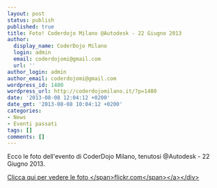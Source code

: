 ```yaml
---
layout: post
status: publish
published: true
title: Foto! Coderdojo Milano @Autodesk - 22 Giugno 2013
author:
  display_name: CoderDojo Milano
  login: admin
  email: coderdojomi@gmail.com
  url: ''
author_login: admin
author_email: coderdojomi@gmail.com
wordpress_id: 1480
wordpress_url: http://coderdojomilano.it/?p=1480
date: '2013-08-08 12:04:12 +0200'
date_gmt: '2013-08-08 10:04:12 +0200'
categories:
- News
- Eventi passati
tags: []
comments: []
---
```

<p>Ecco le foto dell'evento di CoderDojo Milano, tenutosi @Autodesk - 22 Giugno 2013.</p>
<div class="flickr"><a href="http:&#47;&#47;www.flickr.com&#47;photos&#47;98942956@N02&#47;sets&#47;72157634977510799&#47;" target="_blank"><img alt="" src="http:&#47;&#47;coderdojomilano.it&#47;wp-content&#47;uploads&#47;2013&#47;08&#47;autodesk_2013.jpg" &#47;><span class="flickrText">Clicca qui per vedere le foto <&#47;span><span class="flickrName">flickr.com<&#47;span><&#47;a><&#47;div></p>
